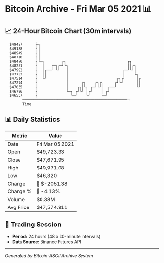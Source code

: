 # Bitcoin Archive - Fri Mar 05 2021 📊

## 📈 24-Hour Bitcoin Chart (30m intervals)

```
  $49427      ┼┐                                               
  $49188      ┤│                                               
  $48949      ┤│                                               
  $48710      ┤│                                               
  $48470      ┤└─┐        ┌┐                            ┌┐     
  $48231      ┤  │   ┌─┐┌─┘└┐                           ││┌┐   
  $47992      ┤  │┌──┘ └┘   │                         ┌─┘└┘│   
  $47753      ┤  ││         │                         │    └┐  
  $47514      ┤  └┘         │                      ┌┐┌┘     │┌ 
  $47274      ┤             │      ┌┐    ┌┐┌┐     ┌┘└┘      ││ 
  $47035      ┤             │    ┌┐│└┐ ┌─┘└┘│  ┌──┘         └┘ 
  $46796      ┤             └─┐ ┌┘└┘ │┌┘    │ ┌┘               
  $46557      ┤               └─┘    └┘     └─┘                
        ────────────────────────────────────────────────→
        Time
```

## 📊 Daily Statistics

| Metric | Value |
|--------|-------|
| Date | Fri Mar 05 2021 |
| Open | $49,723.33 |
| Close | $47,671.95 |
| High | $49,971.08 |
| Low | $46,320 |
| Change | 🔴 $-2051.38 |
| Change % | 🔴 -4.13% |
| Volume | $0.38M |
| Avg Price | $47,574.911 |

## 📅 Trading Session

- **Period:** 24 hours (48 x 30-minute intervals)
- **Data Source:** Binance Futures API

---
*Generated by Bitcoin-ASCII Archive System*
